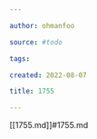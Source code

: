 ```yaml
---

author: ohmanfoo

source: #todo

tags: 

created: 2022-08-07

title: 1755

---
```

[[1755.md]]#1755.md